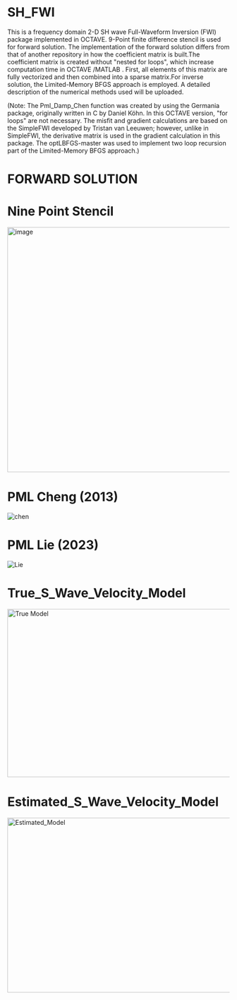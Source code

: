 # SH_FWI
This is a  frequency domain 2-D SH wave  Full-Waveform Inversion (FWI) package implemented in OCTAVE. 9-Point finite difference stencil is used for forward solution. The implementation of the forward solution differs from that of another repository in how the coefficient matrix is built.The coefficient matrix is created without "nested for loops", which increase computation time in OCTAVE /MATLAB . First, all elements of this matrix are fully vectorized  and then combined into a sparse matrix.For inverse solution, the Limited-Memory BFGS approach is employed. A detailed description of the numerical methods used  will be uploaded.

(Note: The Pml_Damp_Chen function was created by using the Germania package, originally written in C by Daniel Köhn. In this OCTAVE version, "for loops" are not necessary. The misfit and gradient calculations are based on the SimpleFWI developed by Tristan van Leeuwen; however, unlike in SimpleFWI, the derivative matrix is used in the gradient calculation in this package. The optLBFGS-master was used to implement two loop recursion part of the Limited-Memory BFGS approach.)

# FORWARD SOLUTION
# Nine Point Stencil
<img width="681" height="555" alt="image" src="https://github.com/user-attachments/assets/329896e3-d7ca-48ee-b8b3-e05ab22e0eb7" />

# PML Cheng (2013)

![chen](https://github.com/user-attachments/assets/a9194e57-c375-460d-aa18-aac144ccc8d2)


# PML Lie (2023)

![Lie](https://github.com/user-attachments/assets/ea0a8560-52cc-47ca-8e5d-d7a88f4483b7)



# True_S_Wave_Velocity_Model
<img width="753" height="381" alt="True Model" src="https://github.com/user-attachments/assets/b013d866-d75a-421c-962f-c249d128e51e" />

# Estimated_S_Wave_Velocity_Model

<img width="773" height="396" alt="Estimated_Model" src="https://github.com/user-attachments/assets/2d6a7859-f797-4b72-9395-8f8d731a21cf" />
